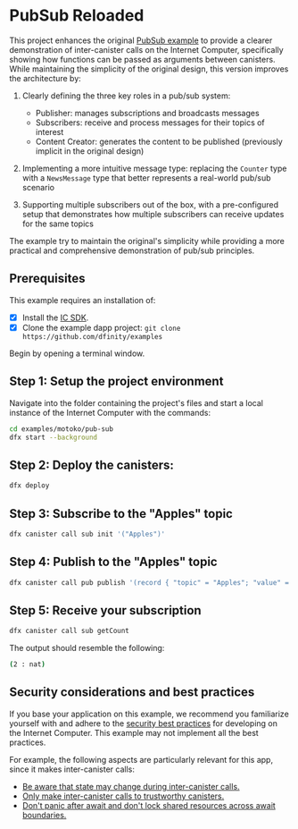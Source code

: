 # PubSub Reloaded

This project enhances the original [PubSub example](link-to-original) to provide a clearer demonstration of inter-canister calls on the Internet Computer, specifically showing how functions can be passed as arguments between canisters. While maintaining the simplicity of the original design, this version improves the architecture by:

1. Clearly defining the three key roles in a pub/sub system:

   - Publisher: manages subscriptions and broadcasts messages
   - Subscribers: receive and process messages for their topics of interest
   - Content Creator: generates the content to be published (previously implicit in the original design)

2. Implementing a more intuitive message type: replacing the `Counter` type with a `NewsMessage` type that better represents a real-world pub/sub scenario

3. Supporting multiple subscribers out of the box, with a pre-configured setup that demonstrates how multiple subscribers can receive updates for the same topics

The example try to maintain the original's simplicity while providing a more practical and comprehensive demonstration of pub/sub principles.

## Prerequisites

This example requires an installation of:

- [x] Install the [IC SDK](https://internetcomputer.org/docs/current/developer-docs/setup/install/index.mdx).
- [x] Clone the example dapp project: `git clone https://github.com/dfinity/examples`

Begin by opening a terminal window.

## Step 1: Setup the project environment

Navigate into the folder containing the project's files and start a local instance of the Internet Computer with the commands:

```bash
cd examples/motoko/pub-sub
dfx start --background
```

## Step 2: Deploy the canisters:

```bash
dfx deploy
```

## Step 3: Subscribe to the "Apples" topic

```bash
dfx canister call sub init '("Apples")'
```

## Step 4: Publish to the "Apples" topic

```bash
dfx canister call pub publish '(record { "topic" = "Apples"; "value" = 2 })'
```

## Step 5: Receive your subscription

```bash
dfx canister call sub getCount
```

The output should resemble the following:

```bash
(2 : nat)
```

## Security considerations and best practices

If you base your application on this example, we recommend you familiarize yourself with and adhere to the [security best practices](https://internetcomputer.org/docs/current/references/security/) for developing on the Internet Computer. This example may not implement all the best practices.

For example, the following aspects are particularly relevant for this app, since it makes inter-canister calls:

- [Be aware that state may change during inter-canister calls.](https://internetcomputer.org/docs/current/developer-docs/security/security-best-practices/overview)
- [Only make inter-canister calls to trustworthy canisters.](https://internetcomputer.org/docs/current/developer-docs/security/security-best-practices/overview)
- [Don't panic after await and don't lock shared resources across await boundaries.](https://internetcomputer.org/docs/current/developer-docs/security/security-best-practices/overview)
